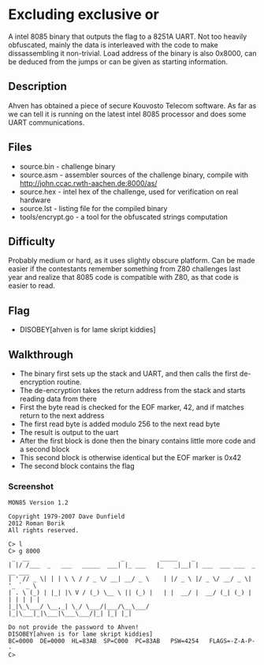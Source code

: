 # Excluding exclusive or

A intel 8085 binary that outputs the flag to a 8251A UART. Not too heavily obfuscated, mainly the data is interleaved with the code to make dissassembling it non-trivial. Load address of the binary is also 0x8000, can be deduced from the jumps or can be given as starting information.

## Description

Ahven has obtained a piece of secure Kouvosto Telecom software. As far as we can tell it is running on the latest intel 8085 processor and does some UART communications.

## Files

* source.bin - challenge binary
* source.asm - assembler sources of the challenge binary, compile with http://john.ccac.rwth-aachen.de:8000/as/
* source.hex - intel hex of the challenge, used for verification on real hardware
* source.lst - listing file for the compiled binary
* tools/encrypt.go - a tool for the obfuscated strings computation

## Difficulty

Probably medium or hard, as it uses slightly obscure platform. Can be made easier if the contestants remember something from Z80 challenges last year and realize that 8085 code is compatible with Z80, as that code is easier to read.

## Flag

* DISOBEY[ahven is for lame skript kiddies]

## Walkthrough

* The binary first sets up the stack and UART, and then calls the first de-encryption routine.
* The de-encryption takes the return address from the stack and starts reading data from there
* First the byte read is checked for the EOF marker, 42, and if matches return to the next address
* The first read byte is added modulo 256 to the next read byte
* The result is output to the uart
* After the first block is done then the binary contains little more code and a second block
* This second block is otherwise identical but the EOF marker is 0x42
* The second block contains the flag

### Screenshot
```
MON85 Version 1.2

Copyright 1979-2007 Dave Dunfield
2012 Roman Borik
All rights reserved.

C> l
C> g 8000
 _  __                          _          _____    _
| |/ /___  _   ___   _____  ___| |_ ___   |_   _|__| | ___  ___ ___  _ __ ___
| ' // _ \| | | \ \ / / _ \/ __| __/ _ \    | |/ _ \ |/ _ \/ __/ _ \| '_ ` _ \
| . \ (_) | |_| |\ V / (_) \__ \ || (_) |   | |  __/ |  __/ (_| (_) | | | | | |
|_|\_\___/ \__,_| \_/ \___/|___/\__\___/    |_|\___|_|\___|\___\___/|_| |_| |_|

Do not provide the password to Ahven!
DISOBEY[ahven is for lame skript kiddies]
BC=0000  DE=0000  HL=83AB  SP=C000  PC=83AB   PSW=4254   FLAGS=-Z-A-P--
C>
```